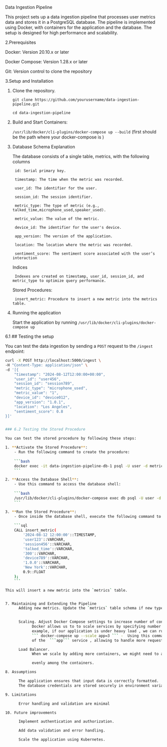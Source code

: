 Data Ingestion Pipeline

This project sets up a data ingestion pipeline that processes user metrics data and stores it in a PostgreSQL database. The pipeline is implemented using Docker, with containers for the application and the database. The setup is designed for high performance and scalability.


2.Prerequisites

  Docker: Version 20.10.x or later
  
  Docker Compose: Version 1.28.x or later
  
  Git: Version control to clone the repository

3.Setup and Installation  

  1. Clone the repository.
     
       ```git clone https://github.com/yourusername/data-ingestion-pipeline.git```

       ```cd data-ingestion-pipeline```

  3. Build and Start Containers:
     
       ```/usr/lib/docker/cli-plugins/docker-compose up --build```   (first should be the path where your docker-compose is )

5. Database Schema Explanation
   
      The database consists of a single table, metrics, with the following columns
   
        id: Serial primary key.
   
        timestamp: The time when the metric was recorded.
   
        user_id: The identifier for the user.
   
        session_id: The session identifier.
   
        metric_type: The type of metric (e.g., talked_time,microphone_used,speaker_used).
   
        metric_value: The value of the metric.
   
        device_id: The identifier for the user's device.
   
        app_version: The version of the application.
   
        location: The location where the metric was recorded.
   
        sentiment_score: The sentiment score associated with the user’s interaction
   
    Indices
   
        Indexes are created on timestamp, user_id, session_id, and metric_type to optimize query performance.
   
    Stored Procedures:
   
        insert_metric: Procedure to insert a new metric into the metrics table.

7. Running the application
   
     Start the application by running ```/usr/lib/docker/cli-plugins/docker-compose up```

6.1 ## Testing the setup


You can test the data ingestion by sending a `POST` request to the `/ingest` endpoint:

```bash
curl -X POST http://localhost:5000/ingest \
-H "Content-Type: application/json" \
-d '[{
    "timestamp": "2024-08-12T12:00:00+00:00",
    "user_id": "user456",
    "session_id": "session789",
    "metric_type": "microphone_used",
    "metric_value": "1",
    "device_id": "device012",
    "app_version": "1.0.1",
    "location": "Los Angeles",
    "sentiment_score": 0.8
}]'


### 6.2 Testing the Stored Procedure

You can test the stored procedure by following these steps:

1. **Activate the Stored Procedure**:
    - Run the following command to create the procedure:
    
    ```bash
    docker exec -it data-ingestion-pipeline-db-1 psql -U user -d metrics_db -f /app/init_db.sql
    ```

2. **Access the Database Shell**:
    - Use this command to access the database shell:
    
    ```bash
    /usr/lib/docker/cli-plugins/docker-compose exec db psql -U user -d metrics_db
    ```

3. **Run the Stored Procedure**:
    - Once inside the database shell, execute the following command to call the `insert_metric` procedure:
    
    ```sql
    CALL insert_metric(
        '2024-08-12 12:00:00'::TIMESTAMP,
        'user123'::VARCHAR,
        'session456'::VARCHAR,
        'talked_time'::VARCHAR,
        '300'::VARCHAR,
        'device789'::VARCHAR,
        '1.0.0'::VARCHAR,
        'New York'::VARCHAR,
        0.9::FLOAT
    );
    ```

This will insert a new metric into the `metrics` table.


7. Maintaining and Extending the Pipeline
      Adding new metrics. Update the `metrics` table schema if new types of metrics are introduced.
        

      Scaling. Adjust Docker Compose settings to increase number of containers
            Docker allows us to to scale services by specifying number of container instances we want to run. For
            example, if our application is under heavy load , we can run multiple instances of the same service.
            ``` docker-compose up --scale app=3 ``` -  Using this command we can start three instances
            of the  ```app``` service , allowing to handle more requests simultaneously.

      Load Balancer.
            When we scale by adding more containers, we might need to add a load balancer to distribute traffic

            evenly among the containers.

8. Assumptions

      The application ensures that input data is correctly formatted.
      The database credentials are stored securely in environment variables.

9. Limitations

      Error handling and validation are minimal

10. Future improvements

      Implement authentication and authorization.

      Add data validation and error handling.

      Scale the application using Kubernetes.









    



